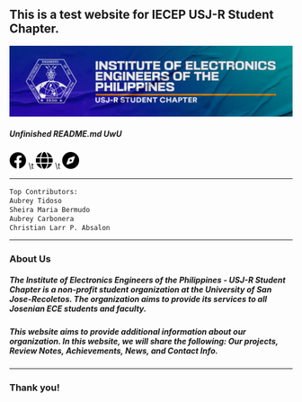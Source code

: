 ## **This is a test website for IECEP USJ-R Student Chapter.**
<img alt="IECEP - USJ-R STUDENT CHAPTER banner" width="850px" src="images/banner.png" />

##### _Unfinished README.md UwU_

[<img alt="IECEP - USJ-R STUDENT CHAPTER FB Page" width="30px" src="images/facebook-brands.svg" />](https://www.facebook.com/usjr.iecep) \t [<img alt="IECEP - USJ-R STUDENT CHAPTER Website" width="30px" src="images/globe-solid.svg" />](https://iecep-usj-r.github.io/iecep/) \t [<img alt="IECEP - USJ-R STUDENT CHAPTER Location" width="30px" src="images/location.svg" />](https://goo.gl/maps/sr2Yky2tYPuAyQob8)

----
```
Top Contributors:
Aubrey Tidoso
Sheira Maria Bermudo
Aubrey Carbonera
Christian Larr P. Absalon
```
----
### **About Us**
##### The Institute of Electronics Engineers of the Philippines - USJ-R Student Chapter is a non-profit student organization at the University of San Jose-Recoletos. The organization aims to provide its services to all Josenian ECE students and faculty.

##### This website aims to provide additional information about our organization. In this website, we will share the following: Our projects, Review Notes, Achievements, News, and Contact Info.
----

### Thank you!

